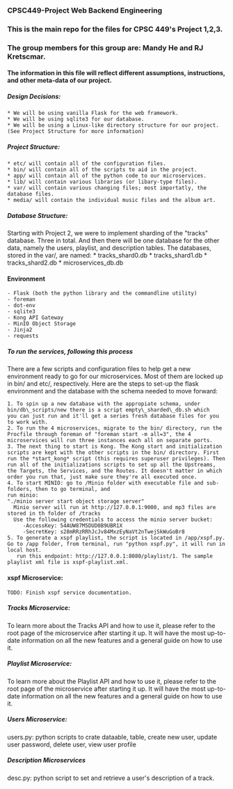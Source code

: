 ### CPSC449-Project Web Backend Engineering
### This is the main repo for the files for CPSC 449's Project 1,2,3.
### The group members for this group are: Mandy He and RJ Kretscmar.

#### The information in this file will reflect different assumptions, instructions, and other meta-data of our project.

##### Design Decisions:
    * We will be using vanilla Flask for the web framework.
    * We will be using sqlite3 for our database.
    * We will be using a Linux-like directory structure for our project. (See Project Structure for more information)

##### Project Structure:
    * etc/ will contain all of the configuration files.
    * bin/ will contain all of the scripts to aid in the project.
    * app/ will contain all of the python code to our microservices.
    * lib/ will contain various libraries (or libary-type files).
    * var/ will contain various changing files; most importatly, the database files.
    * media/ will contain the individual music files and the album art.

##### Database Structure:
Starting with Project 2, we were to implement sharding of the "tracks" database. Three in total. And then there will be one database for the other data, namely the users, playlist, and description tables. The databases, stored in the var/, are named:
    * tracks\_shard0.db
    * tracks\_shard1.db
    * tracks\_shard2.db
    * microservices\_db.db

#### Environment
    - Flask (both the python library and the commandline utility)
    - foreman
    - dot-env
    - sqlite3
    - Kong API Gateway
    - MinIO Object Storage
    - Jinja2 
    - requests

##### To run the services, following this process
There are a few scripts and configuration files to help get a new environment ready to go for our microservices. Most of them are locked up in bin/ and etc/, respectively. Here are the steps to set-up the flask environment and the database with the schema needed to move forward:

    1. To spin up a new database with the appropiate schema, under bin/db\_scripts/new there is a script empty\_sharded\_db.sh which
    you can just run and it'll get a series fresh database files for you to work with.
    2. To run the 4 microservices, migrate to the bin/ directory, run the Procfile through foreman of "foreman start -m all=3", the 4 microservices will run three instances each all on separate ports.
    3. The next thing to start is Kong. The Kong start and initialization scripts are kept with the other scripts in the bin/ directory. First run the *start_kong* script (this requires superuser privileges). Then run all of the initializations scripts to set up all the Upstreams, the Targets, the Services, and the Routes. It doesn't matter in which order you run that, just make sure they're all executed once.
    4. To start MINIO: go to /Minio folder with executable file and sub-folders, then to go terminal, and
	run minio:
	"./minio server start object storage server"
      Minio server will run at http://127.0.0.1:9000, and mp3 files are stored in th folder of /tracks
      Use the following credentials to access the minio server bucket:
         -AccessKey: 54AUW87M5DUD0B9UBR1X 
         -SecretKey: s28mRRzRRhJcJv84MxzEyNaVt2nTwejSkWuGoBr8 
    5. To generate a xspf playlist, the script is located in /app/xspf.py. Go to /app folder, from terminal, run "python xspf.py", it will run in local host.
       run this endpoint: http://127.0.0.1:8080/playlist/1. The sample playlist xml file is xspf-playlist.xml.

#### xspf Microservice:
    TODO: Finish xspf service documentation.

##### Tracks Microservice:
To learn more about the Tracks API and how to use it, please refer to the root page of the microservice after starting it up. It will have the most up-to-date information on all the new features and a general
guide on how to use it.

##### Playlist Microservice:
To learn more about the Playlist API and how to use it, please refer to the root page of the microservice after starting it up. It will have the most up-to-date information on all the new features and a general
guide on how to use it.

##### Users Microservice:
users.py: python scripts to crate dataable, table, create new user, update user password, delete user, view user profile

##### Description Microservices
desc.py: python script to set and retrieve a user's description of a track.
